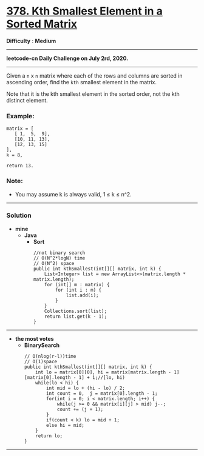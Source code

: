 # [378. Kth Smallest Element in a Sorted Matrix](https://leetcode.com/problems/kth-smallest-element-in-a-sorted-matrix/description/)

**Difficulty** : **Medium**

---

**leetcode-cn Daily Challenge on July 2rd, 2020.**

---

Given a `n` x `n` matrix where each of the rows and columns are sorted in ascending order, find the `kth` smallest element in the matrix.

Note that it is the kth smallest element in the sorted order, not the kth distinct element.

### Example:
```
matrix = [
   [ 1,  5,  9],
   [10, 11, 13],
   [12, 13, 15]
],
k = 8,

return 13.
```

### Note: 
* You may assume k is always valid, 1 ≤ k ≤ n^2.


---

### Solution
* **mine**
  * **Java**
    * **Sort**
      ```
      //not binary search  
      // O(N^2*logN) time
      // O(N^2) space
      public int kthSmallest(int[][] matrix, int k) {
          List<Integer> list = new ArrayList<>(matrix.length * matrix.length);
          for (int[] m : matrix) {
              for (int i : m) {
                  list.add(i);
              }
          }
          Collections.sort(list);
          return list.get(k - 1);
      }
      ```

---

* **the most votes**
  * **BinarySearch**
    ```
    // O(nlog(r-l))time
    // O(1)space
    public int kthSmallest(int[][] matrix, int k) {
        int lo = matrix[0][0], hi = matrix[matrix.length - 1][matrix[0].length - 1] + 1;//[lo, hi)
        while(lo < hi) {
            int mid = lo + (hi - lo) / 2;
            int count = 0,  j = matrix[0].length - 1;
            for(int i = 0; i < matrix.length; i++) {
                while(j >= 0 && matrix[i][j] > mid) j--;
                count += (j + 1);
            }
            if(count < k) lo = mid + 1;
            else hi = mid;
        }
        return lo;
    }
    ```

---
